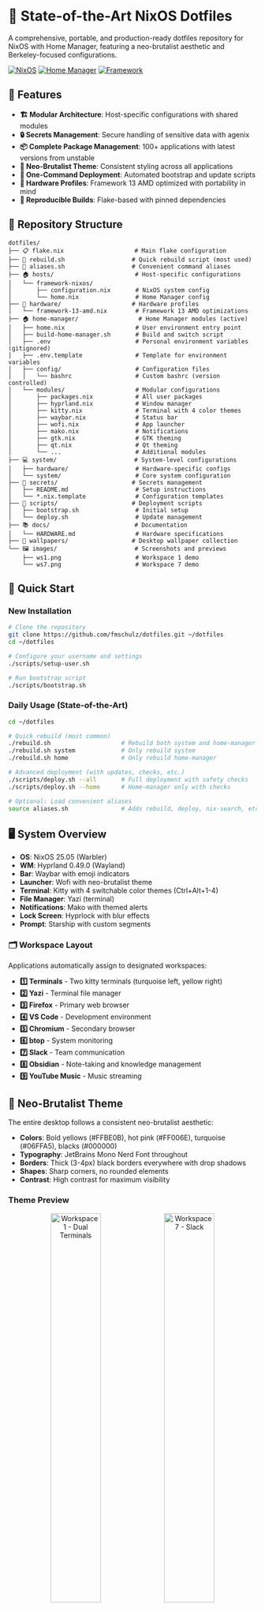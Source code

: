 # 🚀 State-of-the-Art NixOS Dotfiles

A comprehensive, portable, and production-ready dotfiles repository for NixOS with Home Manager, featuring a neo-brutalist aesthetic and Berkeley-focused configurations.

[![NixOS](https://img.shields.io/badge/NixOS-25.05-blue.svg?style=flat&logo=nixos)](https://nixos.org)
[![Home Manager](https://img.shields.io/badge/Home%20Manager-latest-green.svg?style=flat)](https://github.com/nix-community/home-manager)
[![Framework](https://img.shields.io/badge/Framework-13%20AMD-orange.svg?style=flat)](https://frame.work)

## 🎯 Features

- **🏗️ Modular Architecture**: Host-specific configurations with shared modules
- **🔒 Secrets Management**: Secure handling of sensitive data with agenix
- **📦 Complete Package Management**: 100+ applications with latest versions from unstable
- **🎨 Neo-Brutalist Theme**: Consistent styling across all applications
- **🚀 One-Command Deployment**: Automated bootstrap and update scripts
- **💾 Hardware Profiles**: Framework 13 AMD optimized with portability in mind
- **🔄 Reproducible Builds**: Flake-based with pinned dependencies

## 📁 Repository Structure

```
dotfiles/
├── 📋 flake.nix                    # Main flake configuration
├── 🚀 rebuild.sh                   # Quick rebuild script (most used)
├── 🔗 aliases.sh                   # Convenient command aliases
├── 🏠 hosts/                       # Host-specific configurations
│   └── framework-nixos/
│       ├── configuration.nix       # NixOS system config
│       └── home.nix                # Home Manager config
├── 🔧 hardware/                    # Hardware profiles
│   └── framework-13-amd.nix        # Framework 13 AMD optimizations
├── 🏠 home-manager/                 # Home Manager modules (active)
│   ├── home.nix                    # User environment entry point
│   ├── build-home-manager.sh       # Build and switch script
│   ├── .env                        # Personal environment variables (gitignored)
│   ├── .env.template               # Template for environment variables
│   ├── config/                     # Configuration files
│   │   └── bashrc                  # Custom bashrc (version controlled)
│   └── modules/                    # Modular configurations
│       ├── packages.nix            # All user packages
│       ├── hyprland.nix            # Window manager
│       ├── kitty.nix               # Terminal with 4 color themes
│       ├── waybar.nix              # Status bar
│       ├── wofi.nix                # App launcher
│       ├── mako.nix                # Notifications
│       ├── gtk.nix                 # GTK theming
│       ├── qt.nix                  # Qt theming
│       └── ...                     # Additional modules
├── 💻 system/                      # System-level configurations
│   ├── hardware/                   # Hardware-specific configs
│   └── system/                     # Core system configuration
├── 🔐 secrets/                     # Secrets management
│   ├── README.md                   # Setup instructions
│   └── *.nix.template              # Configuration templates
├── 📜 scripts/                     # Deployment scripts
│   ├── bootstrap.sh                # Initial setup
│   └── deploy.sh                   # Update management
├── 📚 docs/                        # Documentation
│   └── HARDWARE.md                 # Hardware specifications
├── 🎨 wallpapers/                  # Desktop wallpaper collection
└── 🖼️ images/                      # Screenshots and previews
    ├── ws1.png                     # Workspace 1 demo
    └── ws7.png                     # Workspace 7 demo
```

## 🚀 Quick Start

### New Installation
```bash
# Clone the repository
git clone https://github.com/fmschulz/dotfiles.git ~/dotfiles
cd ~/dotfiles

# Configure your username and settings
./scripts/setup-user.sh

# Run bootstrap script
./scripts/bootstrap.sh
```

### Daily Usage (State-of-the-Art)
```bash
cd ~/dotfiles

# Quick rebuild (most common)
./rebuild.sh                    # Rebuild both system and home-manager
./rebuild.sh system             # Only rebuild system  
./rebuild.sh home               # Only rebuild home-manager

# Advanced deployment (with updates, checks, etc.)
./scripts/deploy.sh --all       # Full deployment with safety checks
./scripts/deploy.sh --home      # Home-manager only with checks

# Optional: Load convenient aliases
source aliases.sh               # Adds rebuild, deploy, nix-search, etc.
```

## 🖥️ System Overview

- **OS**: NixOS 25.05 (Warbler) 
- **WM**: Hyprland 0.49.0 (Wayland)
- **Bar**: Waybar with emoji indicators
- **Launcher**: Wofi with neo-brutalist theme
- **Terminal**: Kitty with 4 switchable color themes (Ctrl+Alt+1-4)
- **File Manager**: Yazi (terminal)
- **Notifications**: Mako with themed alerts
- **Lock Screen**: Hyprlock with blur effects
- **Prompt**: Starship with custom segments

### 🗂️ Workspace Layout
Applications automatically assign to designated workspaces:
- **1️⃣ Terminals** - Two kitty terminals (turquoise left, yellow right)
- **2️⃣ Yazi** - Terminal file manager  
- **3️⃣ Firefox** - Primary web browser
- **4️⃣ VS Code** - Development environment
- **5️⃣ Chromium** - Secondary browser
- **6️⃣ btop** - System monitoring
- **7️⃣ Slack** - Team communication
- **8️⃣ Obsidian** - Note-taking and knowledge management
- **9️⃣ YouTube Music** - Music streaming

## 🎨 Neo-Brutalist Theme

The entire desktop follows a consistent neo-brutalist aesthetic:
- **Colors**: Bold yellows (#FFBE0B), hot pink (#FF006E), turquoise (#06FFA5), blacks (#000000)  
- **Typography**: JetBrains Mono Nerd Font throughout
- **Borders**: Thick (3-4px) black borders everywhere with drop shadows
- **Shapes**: Sharp corners, no rounded elements
- **Contrast**: High contrast for maximum visibility

### Theme Preview

<div align="center">
  <img src="images/ws1.png" alt="Workspace 1 - Dual Terminals" width="45%">
  <img src="images/ws7.png" alt="Workspace 7 - Slack" width="45%">
  <br>
  <em>Left: Workspace 1 with dual terminals (turquoise/yellow) | Right: Workspace 7 with Slack</em>
</div>

## 📦 Included Software

### Development
- **Editors**: VS Code, Vim, Claude Code (latest)
- **Languages**: Python, Node.js, Rust toolchain
- **Tools**: Git, Lazygit, Delta, GitHub CLI
- **Scientific**: Quarto, Pixi, UV (from unstable)

### Communication
- Slack, Discord, Signal, Zoom
- Firefox, Chromium browsers

### Productivity
- Obsidian, YouTube Music
- Yazi terminal file manager

### System Tools
- Fastfetch, btop, htop monitoring
- Framework-specific utilities
- Docker, Tailscale, SSH tools

## 🏗️ Architecture

### Flake-Based Configuration
- **Inputs**: Pinned nixpkgs, home-manager, hardware profiles
- **Outputs**: NixOS configurations, Home Manager profiles, dev shells
- **Overlays**: Unstable packages for latest versions

### Host Management
- **Multi-Host Support**: Easy addition of new machines
- **Hardware Profiles**: Modular hardware-specific optimizations
- **Secrets**: Secure credential management with agenix

### Module System
- **Packages**: Centralized package management
- **Programs**: Individual application configurations
- **Services**: User-level service management
- **Theming**: Consistent styling across all applications

## 🔧 Customization

### User Configuration (Portable Setup)
The dotfiles are designed to be portable and easily adopted by other users:

1. **Initial Setup**: Run `./scripts/setup-user.sh` to configure:
   - Your username
   - Full name and email (for git)
   - SSH server aliases

2. **User Settings**: Edit `hosts/framework-nixos/user.nix` to modify:
   ```nix
   {
     username = "yourusername";
     fullName = "Your Name";
     email = "your.email@example.com";
     
     sshAliases = {
       myserver = "user@myserver.com";
     };
   }
   ```

3. **Personal Files**: Keep personal settings in:
   - `home-manager/.env` - Environment variables (gitignored)
   - `secrets/` - Sensitive configurations (gitignored)

### Adding a New Host
1. Create `hosts/hostname/` directory
2. Copy and modify configuration templates
3. Add hardware profile if needed
4. Update `flake.nix` outputs

### Managing Packages with Home Manager
Edit `home-manager/modules/packages.nix` to add/remove software:
```nix
home.packages = with pkgs; [
  # Development tools
  git
  neovim
  nodejs
  
  # Add your packages here
  your-package
];
```

**Package Management Commands:**
```bash
cd ~/dotfiles

# Add packages to home-manager/modules/packages.nix, then:
./rebuild.sh home              # Apply home-manager changes only
./rebuild.sh                   # Apply both system and home changes

# Search for packages:
nix search nixpkgs packagename

# Rollback if needed:
home-manager rollback

# Or use the standalone home-manager setup:
cd home-manager
./build-home-manager.sh build     # Test the build
./build-home-manager.sh switch    # Apply changes
```

### Environment Variables & Shell Configuration
The dotfiles include a modern approach to environment management:

```bash
# Set up your personal environment variables
cd ~/dotfiles/home-manager
cp .env.template .env
# Edit .env with your personal settings (gitignored)

# Custom bashrc is managed declaratively
# Edit: home-manager/config/bashrc
# Then rebuild: ./rebuild.sh home
```

**Environment Setup:**
- **`home-manager/.env`**: Personal environment variables (gitignored for security)
- **`home-manager/.env.template`**: Template showing available variables
- **`home-manager/config/bashrc`**: Custom bash configuration (version controlled)

**Available Custom Commands:**
- `dotfiles` - Navigate to dotfiles directory
- `rebuild-home` - Quick home-manager rebuild
- `edit-dotfiles` - Open dotfiles in VS Code
- `search-dotfiles <term>` - Search through dotfiles

### Changing Themes
Neo-brutalist colors are defined in each module:
- Kitty: `modules/kitty.nix`
- Waybar: `modules/waybar.nix`
- GTK: `modules/gtk.nix`

## 🔒 Secrets Management

### Setup
1. Copy template: `cp secrets/git-config.nix.template secrets/git-config.nix`
2. Fill in your details
3. For encrypted secrets, set up agenix (see `secrets/README.md`)

### Usage
```nix
# In any module
let
  secrets = import ../secrets/git-config.nix;
in {
  programs.git = {
    inherit (secrets) userName userEmail;
  };
}
```

## 🚀 Deployment

### Quick Daily Rebuilds (Recommended)
```bash
./rebuild.sh              # Rebuild everything
./rebuild.sh system       # System only  
./rebuild.sh home         # Home-manager only
```

### Advanced Deployment (With Safety Checks)
```bash
./scripts/deploy.sh --all --update    # Update flake + rebuild everything
./scripts/deploy.sh --system          # System only with checks
./scripts/deploy.sh --home            # Home-manager only with checks
./scripts/deploy.sh --force           # Skip confirmation prompts
```

### Development & Testing
```bash
nix develop                           # Development shell
nix flake check                      # Validate configurations
./home-manager/build-home-manager.sh build  # Test standalone home config
```

## 🌟 Advanced Features

### Hardware Optimization
- Framework 13 AMD kernel parameters
- Power management profiles
- Thermal optimization
- Graphics acceleration

### Berkeley Integration
- Pacific timezone configuration
- Weather integration in welcome script
- Location-aware services

### Backup & Recovery
- Configuration rollbacks via generations
- Automatic cleanup of old generations
- State preservation across rebuilds

## 📚 Documentation

- [Hardware Specifications](docs/HARDWARE.md)
- [Secrets Management](secrets/README.md)
- [Bootstrap Guide](scripts/bootstrap.sh)
- [Deployment Guide](scripts/deploy.sh)

## 🤝 Contributing

1. Fork the repository
2. Create a feature branch
3. Test on a similar system setup
4. Submit a pull request with clear description

## 📄 License

MIT License - Use and modify freely for your own configurations.

## 🙏 Acknowledgments

- [NixOS Community](https://nixos.org) for the amazing ecosystem
- [Home Manager](https://github.com/nix-community/home-manager) maintainers
- [Framework](https://frame.work) for excellent hardware
- Neo-brutalist design inspiration from various sources

---

**Happy Hacking! 🎉**

*This configuration is actively maintained and used daily on a Framework 13 AMD laptop.*
